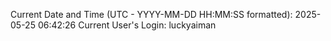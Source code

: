 Current Date and Time (UTC - YYYY-MM-DD HH:MM:SS formatted): 2025-05-25 06:42:26
Current User's Login: luckyaiman
